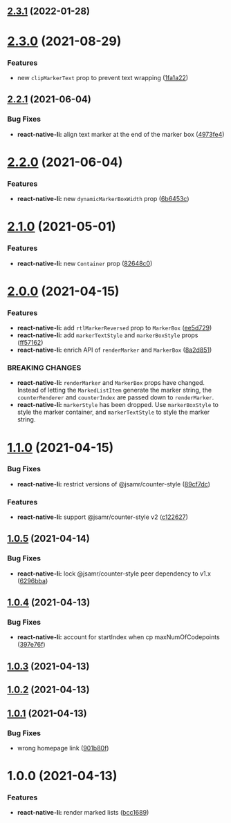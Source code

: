 ## [2.3.1](https://github.com/jsamr/react-native-li/compare/@jsamr/react-native-li@2.3.0...@jsamr/react-native-li@2.3.1) (2022-01-28)

# [2.3.0](https://github.com/jsamr/react-native-li/compare/@jsamr/react-native-li@2.2.1...@jsamr/react-native-li@2.3.0) (2021-08-29)


### Features

* new `clipMarkerText` prop to prevent text wrapping ([1fa1a22](https://github.com/jsamr/react-native-li/commit/1fa1a2245e6fa6e3849a08741fe8c47894e1e526))

## [2.2.1](https://github.com/jsamr/react-native-li/compare/@jsamr/react-native-li@2.2.0...@jsamr/react-native-li@2.2.1) (2021-06-04)


### Bug Fixes

* **react-native-li:** align text marker at the end of the marker box ([4973fe4](https://github.com/jsamr/react-native-li/commit/4973fe49cf2645c174bc7b18bd9d4034f963f039))

# [2.2.0](https://github.com/jsamr/react-native-li/compare/@jsamr/react-native-li@2.1.0...@jsamr/react-native-li@2.2.0) (2021-06-04)


### Features

* **react-native-li:** new `dynamicMarkerBoxWidth` prop ([6b6453c](https://github.com/jsamr/react-native-li/commit/6b6453c24de86b6fcbb921f0d66f1d1e28946c21))

# [2.1.0](https://github.com/jsamr/react-native-li/compare/@jsamr/react-native-li@2.0.0...@jsamr/react-native-li@2.1.0) (2021-05-01)


### Features

* **react-native-li:** new `Container` prop ([82648c0](https://github.com/jsamr/react-native-li/commit/82648c0ddef33a47bb19922cab41d8c9c735a8cc))

# [2.0.0](https://github.com/jsamr/react-native-li/compare/@jsamr/react-native-li@2.0.0-alpha.0...@jsamr/react-native-li@2.0.0) (2021-04-15)


### Features

* **react-native-li:** add `rtlMarkerReversed` prop to `MarkerBox` ([ee5d729](https://github.com/jsamr/react-native-li/commit/ee5d729ee658f8f78e7402c2fb5d17570946747b))
* **react-native-li:** add `markerTextStyle` and `markerBoxStyle` props ([ff57162](https://github.com/jsamr/react-native-li/commit/ff571629be1b671dfe4cf5c80395410382aa6a77))
* **react-native-li:** enrich API of `renderMarker` and `MarkerBox` ([8a2d851](https://github.com/jsamr/react-native-li/commit/8a2d851ba14223a94349ab6942da1fe6998441ed))

### BREAKING CHANGES

* **react-native-li:** `renderMarker` and `MarkerBox` props have changed.
Instead of letting the `MarkedListItem` generate the marker string, the
`counterRenderer` and `counterIndex` are passed down to `renderMarker`.
* **react-native-li:** `markerStyle` has been dropped. Use `markerBoxStyle` to
style the marker container, and `markerTextStyle` to style the marker
string.

# [1.1.0](https://github.com/jsamr/react-native-li/compare/@jsamr/react-native-li@1.0.5...@jsamr/react-native-li@1.1.0) (2021-04-15)


### Bug Fixes

* **react-native-li:** restrict versions of @jsamr/counter-style ([89cf7dc](https://github.com/jsamr/react-native-li/commit/89cf7dc3ab484f978e15465926cbfe74bfa0a8ca))


### Features

* **react-native-li:** support @jsamr/counter-style v2 ([c122627](https://github.com/jsamr/react-native-li/commit/c1226274719ac052ba392dd83506c04c2eaf5b11))

## [1.0.5](https://github.com/jsamr/react-native-li/compare/@jsamr/react-native-li@1.0.4...@jsamr/react-native-li@1.0.5) (2021-04-14)


### Bug Fixes

* **react-native-li:** lock @jsamr/counter-style peer dependency to v1.x ([6296bba](https://github.com/jsamr/react-native-li/commit/6296bbafe726fde10010c663c408a1e7c6f0c174))

## [1.0.4](https://github.com/jsamr/react-native-li/compare/@jsamr/react-native-li@1.0.3...@jsamr/react-native-li@1.0.4) (2021-04-13)


### Bug Fixes

* **react-native-li:** account for startIndex when cp maxNumOfCodepoints ([397e76f](https://github.com/jsamr/react-native-li/commit/397e76fce203412924c85272ffd3659c931f711c))

## [1.0.3](https://github.com/jsamr/react-native-li/compare/@jsamr/react-native-li@1.0.2...@jsamr/react-native-li@1.0.3) (2021-04-13)

## [1.0.2](https://github.com/jsamr/react-native-li/compare/@jsamr/react-native-li@1.0.1...@jsamr/react-native-li@1.0.2) (2021-04-13)

## [1.0.1](https://github.com/jsamr/react-native-li/compare/@jsamr/react-native-li@1.0.0...@jsamr/react-native-li@1.0.1) (2021-04-13)


### Bug Fixes

* wrong homepage link ([901b80f](https://github.com/jsamr/react-native-li/commit/901b80fdc01c34a659b0cc890cbe017590078b04))

# 1.0.0 (2021-04-13)


### Features

* **react-native-li:** render marked lists ([bcc1689](https://github.com/jsamr/react-native-li/commit/bcc1689821d1be6f7c516b561ceafeed88006031))

